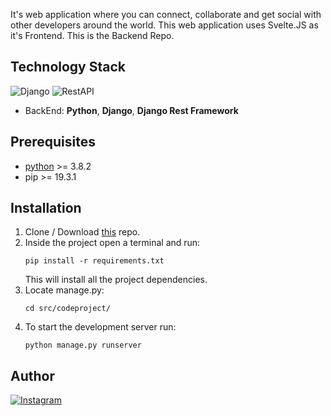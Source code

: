 It's web application where you can connect, collaborate and get social with other developers around the world. This web application uses Svelte.JS as it's Frontend.
This is the Backend Repo.

## Technology Stack
![Django](https://img.shields.io/badge/backend-django-green?style=flat&logo=Django)
![RestAPI](https://img.shields.io/badge/RestAPI-Django--Rest--Framework-red?style=flat&logo=Django)

* BackEnd: **Python**, **Django**, **Django Rest Framework**

## Prerequisites
* [python](https://www.python.org/) >= 3.8.2
* pip >= 19.3.1

## Installation

1. Clone / Download [this](https://github.com/Yashas10Gowda/CodeConnectorBE) repo.
2. Inside the project open a terminal and run:
    ```
    pip install -r requirements.txt
    ```
    This will install all the project dependencies.
3. Locate manage.py:
    ```
    cd src/codeproject/
    ```
4. To start the development server run:
    ```
    python manage.py runserver
    ```

## Author
[![Instagram](https://img.shields.io/badge/follow-%40yacchi_codes-1DA1F2?style=flat&logo=Instagram)](https://www.instagram.com/yacchi_codes) 

